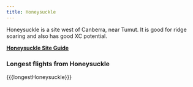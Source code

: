 ```yaml
---
title: Honeysuckle
---
```


Honeysuckle is a site west of Canberra, near Tumut.
It is good for ridge soaring and also has good XC potential.

**[Honeysuckle Site Guide](https://siteguide.org.au/Sites/Honeysuckle.html)**

### Longest flights from Honeysuckle
{{{longestHoneysuckle}}}

